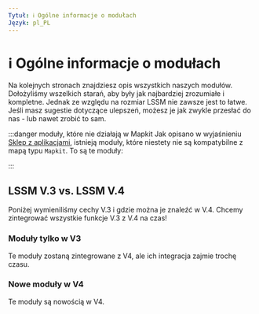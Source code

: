```yaml
---
Tytuł: ℹ️ Ogólne informacje o modułach
Język: pl_PL
---
```


# ℹ️ Ogólne informacje o modułach

Na kolejnych stronach znajdziesz opis wszystkich naszych modułów. Dołożyliśmy wszelkich starań, aby były jak najbardziej zrozumiałe i kompletne. Jednak ze względu na rozmiar LSSM nie zawsze jest to łatwe.
Jeśli masz sugestie dotyczące ulepszeń, możesz je jak zwykle przesłać do nas - lub nawet zrobić to sam.

:::danger moduły, które nie działają w Mapkit
Jak opisano w wyjaśnieniu [Sklep z aplikacjami][docs.appstore], istnieją moduły, które niestety nie są kompatybilne z mapą typu `Mapkit`. To są te moduły:

<mapkit-modules settings-text="And these settings"/>
:::

## LSSM V.3 vs. LSSM V.4

Poniżej wymieniliśmy cechy V.3 i gdzie można je znaleźć w V.4.
Chcemy zintegrować wszystkie funkcje V.3 z V.4 na czas!

<v3-v4-comparison-integrated/>

### Moduły tylko w V3

Te moduły zostaną zintegrowane z V4, ale ich integracja zajmie trochę czasu.

<v3-v4-comparison-v3only/>

### Nowe moduły w V4

Te moduły są nowością w V4.

<v3-v4-comparison-new/>

<!-- ==START_FOOTER== Do NOT edit anything below this line! Any edits will be removed as content is auto generated! -->
[lssm.status]: https://status.lss-manager.de/
[lssm.discord]: https://discord.gg/RcTNjpB
[lssm.userscript]: https://v4.lss-manager.de/lssm-v4.user.js
[lssm.donations]: https://donate.lss-manager.de/
[docs]: https://docs.lss-manager.de/
[docs.apps]: /pl_PL/apps.md
[docs.appstore]: /pl_PL/appstore.md
[docs.bugs]: /pl_PL/bugs.md
[docs.error_report]: /pl_PL/error_report.md
[docs.faq]: /pl_PL/faq.md
[docs.metadata]: /pl_PL/metadata.md
[docs.other]: /pl_PL/other.md
[docs.settings]: /pl_PL/settings.md
[docs.suggestions]: /pl_PL/suggestions.md
[docs.support]: /pl_PL/support.md
[games.self]: https://operatorratunkowy.pl
[tampermonkey]: https://tampermonkey.net/
[github]: https://github.com/LSS-Manager/LSSM-V.4
[github.issues]: https://github.com/LSS-Manager/LSSM-V.4/issues
[github.issues.open]: https://github.com/LSS-Manager/LSSM-V.4/issues?q=is%3Aissue+is%3Aopen+label%3Abug